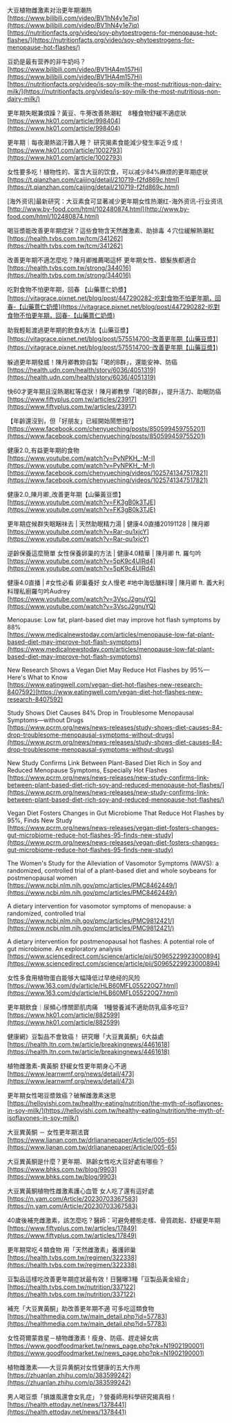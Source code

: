 大豆植物雌激素对治更年期潮热  
[https://www.bilibili.com/video/BV1hN4y1e7iq](https://www.bilibili.com/video/BV1hN4y1e7iq)  
[https://nutritionfacts.org/video/soy-phytoestrogens-for-menopause-hot-flashes/](https://nutritionfacts.org/video/soy-phytoestrogens-for-menopause-hot-flashes/)

豆奶是最有营养的非牛奶吗？  
[https://www.bilibili.com/video/BV1HA4m157Hi](https://www.bilibili.com/video/BV1HA4m157Hi)  
[https://nutritionfacts.org/video/is-soy-milk-the-most-nutritious-non-dairy-milk/](https://nutritionfacts.org/video/is-soy-milk-the-most-nutritious-non-dairy-milk/)

更年期失眠兼煩躁？黃豆、牛蒡改善熱潮紅　8種食物舒緩不適症狀  
[https://www.hk01.com/article/998404](https://www.hk01.com/article/998404)

更年期｜每夜潮熱盜汗難入睡？ 研究揭素食能減少發生率近９成！  
[https://www.hk01.com/article/1002793](https://www.hk01.com/article/1002793)

女性要多吃！植物性的、富含大豆的饮食，可以减少84%麻烦的更年期症状  
[https://t.qianzhan.com/caijing/detail/210719-f2fd869c.html](https://t.qianzhan.com/caijing/detail/210719-f2fd869c.html)

[海外资讯]最新研究：大豆素食可显著减少更年期女性热潮红-海外资讯-行业资讯  
[http://www.by-food.com/html/102480874.html](http://www.by-food.com/html/102480874.html)

喝豆漿能改善更年期症狀？這些食物含天然雌激素、助排毒 ４穴位緩解熱潮紅  
[https://health.tvbs.com.tw/tcm/341262](https://health.tvbs.com.tw/tcm/341262)

改善更年期不適怎麼吃？陳月卿推薦喝這杯 更年期女性、銀髮族都適合  
[https://health.tvbs.com.tw/strong/344016](https://health.tvbs.com.tw/strong/344016)

吃對食物不怕更年期，回春 【山藥薏仁奶漿】  
[https://vitagrace.pixnet.net/blog/post/447290282-吃對食物不怕更年期，回春-【山藥薏仁奶漿](https://vitagrace.pixnet.net/blog/post/447290282-吃對食物不怕更年期，回春-【山藥薏仁奶漿)

助我輕鬆渡過更年期的飲食&方法【山藥豆漿】  
[https://vitagrace.pixnet.net/blog/post/575514700-改善更年期【山藥豆漿】](https://vitagrace.pixnet.net/blog/post/575514700-改善更年期【山藥豆漿】)

躲過更年期發威！陳月卿教妳自製「喝的B群」，還能安神、防癌  
[https://health.udn.com/health/story/6036/4051319](https://health.udn.com/health/story/6036/4051319)

快60才更年期且沒熱潮紅等症狀！陳月卿教學「喝的B群」，提升活力、助眠防癌  
[https://www.fiftyplus.com.tw/articles/23917](https://www.fiftyplus.com.tw/articles/23917)

【年齡還沒到，但「好朋友」已經開始鬧憋扭?】  
[https://www.facebook.com/chenyueching/posts/850599459755201](https://www.facebook.com/chenyueching/posts/850599459755201)

健康2.0_有益更年期的食物  
[https://www.youtube.com/watch?v=PyNPKH_-M-I](https://www.youtube.com/watch?v=PyNPKH_-M-I)  
[https://www.facebook.com/chenyueching/videos/1025741347517821](https://www.facebook.com/chenyueching/videos/1025741347517821)

健康2.0_陳月卿_改善更年期【山藥黃豆漿】  
[https://www.youtube.com/watch?v=FK3gB0k3TJE](https://www.youtube.com/watch?v=FK3gB0k3TJE)

更年期症候群失眠睏祙去 | 天然助眠精力湯 | 健康4.0直播20191128 | 陳月卿  
[https://www.youtube.com/watch?v=Rar-qu1xjcY](https://www.youtube.com/watch?v=Rar-qu1xjcY)

逆齡保養這麼簡單 女性保養卵巢的方法 | 健康4.0精華 | 陳月卿 ft. 羅勻吟  
[https://www.youtube.com/watch?v=5pK9c4UIRd4](https://www.youtube.com/watch?v=5pK9c4UIRd4)

健康4.0直播 | #女性必看 卵巢養好 女人慢老 #地中海低醣料理 | 陳月卿 ft. 義大利料理私廚羅勻吟Audrey  
[https://www.youtube.com/watch?v=3VscJ2gnuYQ](https://www.youtube.com/watch?v=3VscJ2gnuYQ)

Menopause: Low fat, plant-based diet may improve hot flash symptoms by 88%  
[https://www.medicalnewstoday.com/articles/menopause-low-fat-plant-based-diet-may-improve-hot-flash-symptoms](https://www.medicalnewstoday.com/articles/menopause-low-fat-plant-based-diet-may-improve-hot-flash-symptoms)

New Research Shows a Vegan Diet May Reduce Hot Flashes by 95%—Here's What to Know  
[https://www.eatingwell.com/vegan-diet-hot-flashes-new-research-8407592](https://www.eatingwell.com/vegan-diet-hot-flashes-new-research-8407592)

Study Shows Diet Causes 84% Drop in Troublesome Menopausal Symptoms—without Drugs  
[https://www.pcrm.org/news/news-releases/study-shows-diet-causes-84-drop-troublesome-menopausal-symptoms-without-drugs](https://www.pcrm.org/news/news-releases/study-shows-diet-causes-84-drop-troublesome-menopausal-symptoms-without-drugs)

New Study Confirms Link Between Plant-Based Diet Rich in Soy and Reduced Menopause Symptoms, Especially Hot Flashes  
[https://www.pcrm.org/news/news-releases/new-study-confirms-link-between-plant-based-diet-rich-soy-and-reduced-menopause-hot-flashes/](https://www.pcrm.org/news/news-releases/new-study-confirms-link-between-plant-based-diet-rich-soy-and-reduced-menopause-hot-flashes/)

Vegan Diet Fosters Changes in Gut Microbiome That Reduce Hot Flashes by 95%, Finds New Study  
[https://www.pcrm.org/news/news-releases/vegan-diet-fosters-changes-gut-microbiome-reduce-hot-flashes-95-finds-new-study](https://www.pcrm.org/news/news-releases/vegan-diet-fosters-changes-gut-microbiome-reduce-hot-flashes-95-finds-new-study)

The Women's Study for the Alleviation of Vasomotor Symptoms (WAVS): a randomized, controlled trial of a plant-based diet and whole soybeans for postmenopausal women  
[https://www.ncbi.nlm.nih.gov/pmc/articles/PMC8462449/](https://www.ncbi.nlm.nih.gov/pmc/articles/PMC8462449/)

A dietary intervention for vasomotor symptoms of menopause: a randomized, controlled trial  
[https://www.ncbi.nlm.nih.gov/pmc/articles/PMC9812421/](https://www.ncbi.nlm.nih.gov/pmc/articles/PMC9812421/)

A dietary intervention for postmenopausal hot flashes: A potential role of gut microbiome. An exploratory analysis  
[https://www.sciencedirect.com/science/article/pii/S0965229923000894](https://www.sciencedirect.com/science/article/pii/S0965229923000894)

女性多食用植物蛋白能够大幅降低过早绝经的风险  
[https://www.163.com/dy/article/HLB60MFL055220Q7.html](https://www.163.com/dy/article/HLB60MFL055220Q7.html)

更年期飲食｜尿頻心悸關節肌肉痛　1種營養減不適助防乳癌多吃豆?  
[https://www.hk01.com/article/882599](https://www.hk01.com/article/882599)

健康網》豆製品不會致癌！ 研究曝「大豆異黃酮」6大益處  
[https://health.ltn.com.tw/article/breakingnews/4461618](https://health.ltn.com.tw/article/breakingnews/4461618)

植物雌激素-異黃酮 舒緩女性更年期身心不適  
[https://www.learnwmf.org/news/detail/473](https://www.learnwmf.org/news/detail/473)

更年期女性喝豆漿致癌？破解雌激素迷思  
[https://helloyishi.com.tw/healthy-eating/nutrition/the-myth-of-isoflavones-in-soy-milk/](https://helloyishi.com.tw/healthy-eating/nutrition/the-myth-of-isoflavones-in-soy-milk/)

大豆異黃酮 － 女性更年期法寶  
[https://www.lianan.com.tw/drliananepaper/Article/005-65](https://www.lianan.com.tw/drliananepaper/Article/005-65)

大豆異黃酮是什麼？更年期、熟齡女性吃大豆好處有哪些？  
[https://www.bhks.com.tw/blog/9903](https://www.bhks.com.tw/blog/9903)

大豆異黃酮植物性雌激素護心血管 女人吃了還有這好處  
[https://n.yam.com/Article/20230703367583](https://n.yam.com/Article/20230703367583)

40歲後補充雌激素，該怎麼吃？醫師：可避免體態走樣、骨質疏鬆、舒緩更年期  
[https://www.fiftyplus.com.tw/articles/17849](https://www.fiftyplus.com.tw/articles/17849)

更年期常吃４類食物 用「天然雌激素」養護卵巢  
[https://health.tvbs.com.tw/regimen/322338](https://health.tvbs.com.tw/regimen/322338)

豆製品這樣吃改善更年期症狀最有效！日醫曝3種「豆製品黃金組合」  
[https://health.tvbs.com.tw/nutrition/337122](https://health.tvbs.com.tw/nutrition/337122)

補充「大豆異黃酮」助改善更年期不適 可多吃這類食物  
[https://healthmedia.com.tw/main_detail.php?id=57783](https://healthmedia.com.tw/main_detail.php?id=57783)

女性荷爾蒙救星－植物雌激素！瘦身、防癌、趕走婦女病  
[https://www.goodfoodmarket.tw/news_page.php?pk=N1902190001](https://www.goodfoodmarket.tw/news_page.php?pk=N1902190001)

植物雌激素——大豆异黄酮对女性健康的五大作用  
[https://zhuanlan.zhihu.com/p/383599242](https://zhuanlan.zhihu.com/p/383599242)

男人喝豆漿「損雄風還會女乳症」？營養師用科學研究揭真相！  
[https://health.ettoday.net/news/1378441](https://health.ettoday.net/news/1378441)
